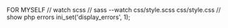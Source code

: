 







FOR MYSELF
// watch scss //
sass --watch css/style.scss css/style.css
// show php errors
ini_set('display_errors', 1);